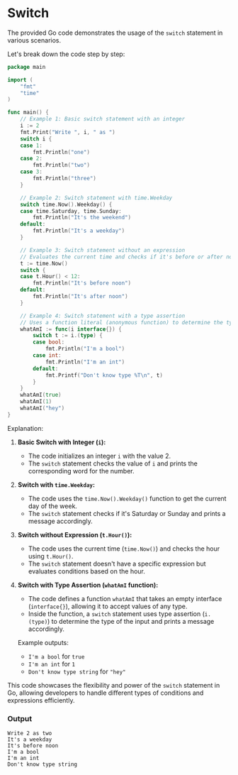 # Switch

The provided Go code demonstrates the usage of the `switch` statement in various scenarios. 

Let's break down the code step by step:

```go
package main

import (
    "fmt"
    "time"
)

func main() {
    // Example 1: Basic switch statement with an integer
    i := 2
    fmt.Print("Write ", i, " as ")
    switch i {
    case 1:
        fmt.Println("one")
    case 2:
        fmt.Println("two")
    case 3:
        fmt.Println("three")
    }

    // Example 2: Switch statement with time.Weekday
    switch time.Now().Weekday() {
    case time.Saturday, time.Sunday:
        fmt.Println("It's the weekend")
    default:
        fmt.Println("It's a weekday")
    }

    // Example 3: Switch statement without an expression
    // Evaluates the current time and checks if it's before or after noon
    t := time.Now()
    switch {
    case t.Hour() < 12:
        fmt.Println("It's before noon")
    default:
        fmt.Println("It's after noon")
    }

    // Example 4: Switch statement with a type assertion
    // Uses a function literal (anonymous function) to determine the type of the input
    whatAmI := func(i interface{}) {
        switch t := i.(type) {
        case bool:
            fmt.Println("I'm a bool")
        case int:
            fmt.Println("I'm an int")
        default:
            fmt.Printf("Don't know type %T\n", t)
        }
    }
    whatAmI(true)
    whatAmI(1)
    whatAmI("hey")
}
```

Explanation:

1. **Basic Switch with Integer (`i`):**
   - The code initializes an integer `i` with the value 2.
   - The `switch` statement checks the value of `i` and prints the corresponding word for the number.

2. **Switch with `time.Weekday`:**
   - The code uses the `time.Now().Weekday()` function to get the current day of the week.
   - The `switch` statement checks if it's Saturday or Sunday and prints a message accordingly.

3. **Switch without Expression (`t.Hour()`):**
   - The code uses the current time (`time.Now()`) and checks the hour using `t.Hour()`.
   - The `switch` statement doesn't have a specific expression but evaluates conditions based on the hour.

4. **Switch with Type Assertion (`whatAmI` function):**
   - The code defines a function `whatAmI` that takes an empty interface (`interface{}`), allowing it to accept values of any type.
   - Inside the function, a `switch` statement uses type assertion (`i.(type)`) to determine the type of the input and prints a message accordingly.

   Example outputs:
   - `I'm a bool` for `true`
   - `I'm an int` for `1`
   - `Don't know type string` for `"hey"`

This code showcases the flexibility and power of the `switch` statement in Go, allowing developers to handle different types of conditions and expressions efficiently.

### Output
```
Write 2 as two
It's a weekday
It's before noon
I'm a bool
I'm an int
Don't know type string
```